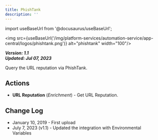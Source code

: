 ```yaml
---
title: PhishTank
description: ''
---
```

import useBaseUrl from '@docusaurus/useBaseUrl';

<img src={useBaseUrl('/img/platform-services/automation-service/app-central/logos/phishtank.png')} alt="phishtank" width="100"/>

***Version: 1.1  
Updated: Jul 07, 2023***

Query the URL reputation via PhishTank.

## Actions

* **URL Reputation** (*Enrichment*) - Get URL Reputation.

## Change Log

* January 10, 2019 - First upload
* July 7, 2023 (v1.1) - Updated the integration with Environmental Variables
